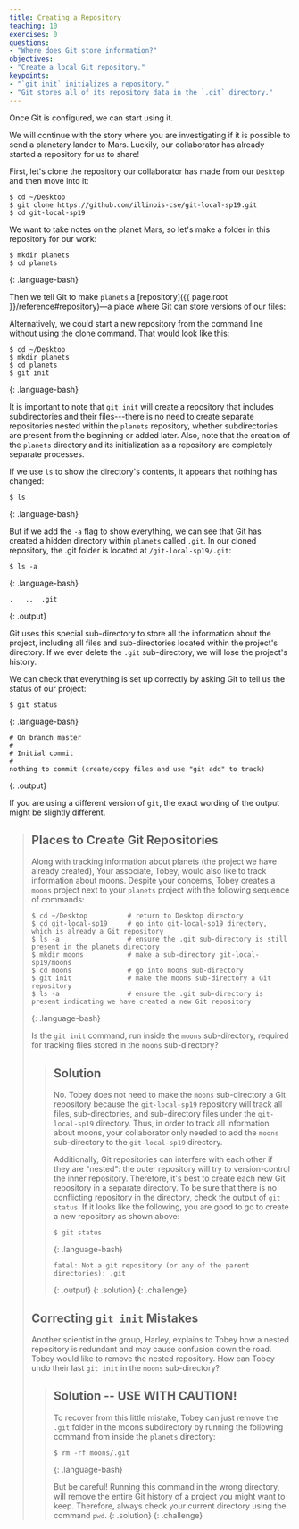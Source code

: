 ```yaml
---
title: Creating a Repository
teaching: 10
exercises: 0
questions:
- "Where does Git store information?"
objectives:
- "Create a local Git repository."
keypoints:
- "`git init` initializes a repository."
- "Git stores all of its repository data in the `.git` directory."
---
```


Once Git is configured,
we can start using it.

We will continue with the story where you are investigating if it
is possible to send a planetary lander to Mars. Luckily, our collaborator has
already started a repository for us to share!

First, let's clone the repository our collaborator has made from our `Desktop`
and then move into it:

~~~
$ cd ~/Desktop
$ git clone https://github.com/illinois-cse/git-local-sp19.git 
$ cd git-local-sp19
~~~

We want to take notes on the planet Mars, so let's make a folder in this
repository for our work: 

~~~
$ mkdir planets
$ cd planets
~~~
{: .language-bash}

Then we tell Git to make `planets` a [repository]({{ page.root }}/reference#repository)—a place where
Git can store versions of our files:


Alternatively, we could start a new repository from the command line without
using the clone command. That would look like this:

~~~
$ cd ~/Desktop
$ mkdir planets
$ cd planets
$ git init
~~~
{: .language-bash}

It is important to note that `git init` will create a repository that
includes subdirectories and their files---there is no need to create
separate repositories nested within the `planets` repository, whether
subdirectories are present from the beginning or added later. Also, note
that the creation of the `planets` directory and its initialization as a
repository are completely separate processes.

If we use `ls` to show the directory's contents,
it appears that nothing has changed:

~~~
$ ls
~~~
{: .language-bash}

But if we add the `-a` flag to show everything,
we can see that Git has created a hidden directory within `planets` called `.git`. In our 
cloned repository, the .git folder is located at `/git-local-sp19/.git`:

~~~
$ ls -a
~~~
{: .language-bash}

~~~
.	..	.git
~~~
{: .output}

Git uses this special sub-directory to store all the information about the project, 
including all files and sub-directories located within the project's directory.
If we ever delete the `.git` sub-directory,
we will lose the project's history.

We can check that everything is set up correctly
by asking Git to tell us the status of our project:

~~~
$ git status
~~~
{: .language-bash}
~~~
# On branch master
#
# Initial commit
#
nothing to commit (create/copy files and use "git add" to track)
~~~
{: .output}

If you are using a different version of `git`, the exact
wording of the output might be slightly different.

> ## Places to Create Git Repositories
>
> Along with tracking information about planets (the project we have already created), 
> Your associate, Tobey, would also like to track information about moons.
> Despite your concerns, Tobey creates a `moons` project next to your `planets` 
> project with the following sequence of commands:
>
> ~~~
> $ cd ~/Desktop          # return to Desktop directory
> $ cd git-local-sp19     # go into git-local-sp19 directory, which is already a Git repository
> $ ls -a                 # ensure the .git sub-directory is still present in the planets directory
> $ mkdir moons           # make a sub-directory git-local-sp19/moons
> $ cd moons              # go into moons sub-directory
> $ git init              # make the moons sub-directory a Git repository
> $ ls -a                 # ensure the .git sub-directory is present indicating we have created a new Git repository
> ~~~
> {: .language-bash}
>
> Is the `git init` command, run inside the `moons` sub-directory, required for 
> tracking files stored in the `moons` sub-directory?
> 
> > ## Solution
> >
> > No. Tobey does not need to make the `moons` sub-directory a Git repository 
> > because the `git-local-sp19` repository will track all files, sub-directories, and 
> > sub-directory files under the `git-local-sp19` directory.  Thus, in order to track 
> > all information about moons, your collaborator only needed to add the `moons` sub-directory
> > to the `git-local-sp19` directory.
> > 
> > Additionally, Git repositories can interfere with each other if they are "nested":
> > the outer repository will try to version-control
> > the inner repository. Therefore, it's best to create each new Git
> > repository in a separate directory. To be sure that there is no conflicting
> > repository in the directory, check the output of `git status`. If it looks
> > like the following, you are good to go to create a new repository as shown
> > above:
> >
> > ~~~
> > $ git status
> > ~~~
> > {: .language-bash}
> > ~~~
> > fatal: Not a git repository (or any of the parent directories): .git
> > ~~~
> > {: .output}
> {: .solution}
{: .challenge}
> ## Correcting `git init` Mistakes
> Another scientist in the group, Harley, explains to Tobey how a nested repository 
> is redundant and may cause confusion
> down the road. Tobey would like to remove the nested repository. How can Tobey undo 
> their last `git init` in the `moons` sub-directory?
>
> > ## Solution -- USE WITH CAUTION!
> >
> > To recover from this little mistake, Tobey can just remove the `.git`
> > folder in the moons subdirectory by running the following command from inside the `planets` directory:
> >
> > ~~~
> > $ rm -rf moons/.git
> > ~~~
> > {: .language-bash}
> >
> > But be careful! Running this command in the wrong directory, will remove
> > the entire Git history of a project you might want to keep. Therefore, always check your current directory using the
> > command `pwd`.
> {: .solution}
{: .challenge}
